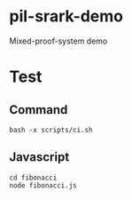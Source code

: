 # pil-srark-demo

Mixed-proof-system demo

# Test
## Command
```
bash -x scripts/ci.sh
```

## Javascript
```
cd fibonacci
node fibonacci.js
```
